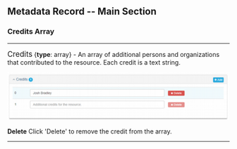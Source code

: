 ## Metadata Record -- Main Section
### Credits Array
---

<span class="md-panel" style="font-size: larger">Credits</span> {**type**: array} - An array of additional persons and organizations that contributed to the resource. Each credit is a text string.

![Credits Panel](/assets/reference/edit-objects/credits.png)

<strong class="btn btn-danger btn-xs"> <i class="fa fa-times"> </i> Delete</strong> Click 'Delete' to remove the credit from the array.

---
